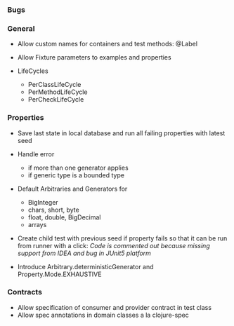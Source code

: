 ### Bugs

### General

- Allow custom names for containers and test methods: @Label

- Allow Fixture parameters to examples and properties

- LifeCycles
  - PerClassLifeCycle
  - PerMethodLifeCycle
  - PerCheckLifeCycle

### Properties

- Save last state in local database and run all failing properties with 
  latest seed

- Handle error 
  - if more than one generator applies
  - if generic type is a bounded type

- Default Arbitraries and Generators for
  - BigInteger
  - chars, short, byte
  - float, double, BigDecimal
  - arrays
  
- Create child test with previous seed if property fails so that it can be run from runner with a click:
  _Code is commented out because missing support from IDEA and bug in JUnit5 platform_

- Introduce Arbitrary.deterministicGenerator and Property.Mode.EXHAUSTIVE

### Contracts

- Allow specification of consumer and provider contract in test class
- Allow spec annotations in domain classes a la clojure-spec
